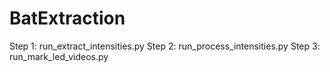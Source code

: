 # BatExtraction

Step 1: run_extract_intensities.py
Step 2: run_process_intensities.py
Step 3: run_mark_led_videos.py
